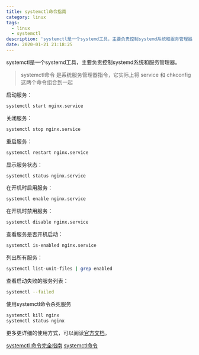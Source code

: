 ```yaml
---
title: systemctl命令指南
category: linux
tags:
  - linux
  - systemctl
description: 'systemctl是一个systemd工具，主要负责控制systemd系统和服务管理器。'
date: 2020-01-21 21:18:25
---
```


systemctl是一个systemd工具，主要负责控制systemd系统和服务管理器。
<!-- more -->

> systemctl命令 是系统服务管理器指令，它实际上将 service 和 chkconfig 这两个命令组合到一起

启动服务：
```sh
systemctl start nginx.service
```
关闭服务：
```sh
systemctl stop nginx.service
```
重启服务：
```sh
systemctl restart nginx.service
```
显示服务状态：
```sh
systemctl status nginx.service
```
在开机时启用服务：
```sh
systemctl enable nginx.service
```
在开机时禁用服务：
```sh
systemctl disable nginx.service
```
查看服务是否开机启动：
```sh
systemctl is-enabled nginx.service
```
列出所有服务：
```sh
systemctl list-unit-files | grep enabled
```
查看启动失败的服务列表：
```sh
systemctl --failed
```
使用systemctl命令杀死服务
```sh
systemctl kill nginx
systemctl status nginx
```
更多更详细的使用方式，可以阅读[官方文档](https://linux.cn/article-5926-1.htm)。

[systemctl 命令完全指南](https://linux.cn/article-5926-1.html)
[systemctl命令](https://man.linuxde.net/systemctl)
